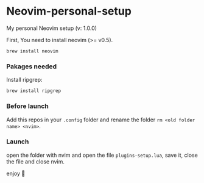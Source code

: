 # Neovim-personal-setup

My personal Neovim setup (v: 1.0.0)

First, You need to install neovim (>= v0.5).

```
brew install neovim
```

### Pakages needed

Install ripgrep:

```
brew install ripgrep
```

### Before launch

Add this repos in your `.config` folder and rename the folder `rm <old folder name> <nvim>`.

### Launch

open the folder with nvim and open the file `plugins-setup.lua`, save it, close the file and close nvim.

enjoy 🦁

